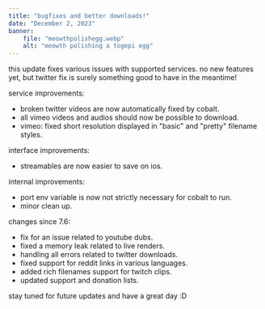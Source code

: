 ```yaml
---
title: "bugfixes and better downloads!"
date: "December 2, 2023"
banner:
    file: "meowthpolishegg.webp"
    alt: "meowth polishing a togepi egg"
---
```

this update fixes various issues with supported services. no new features yet, but twitter fix is surely something good to have in the meantime!

service improvements:
- broken twitter videos are now automatically fixed by cobalt.
- all vimeo videos and audios should now be possible to download.
- vimeo: fixed short resolution displayed in "basic" and "pretty" filename styles.

interface improvements:
- streamables are now easier to save on ios.

internal improvements:
- port env variable is now not strictly necessary for cobalt to run.
- minor clean up.

changes since 7.6:
- fix for an issue related to youtube dubs.
- fixed a memory leak related to live renders.
- handling all errors related to twitter downloads.
- fixed support for reddit links in various languages.
- added rich filenames support for twitch clips.
- updated support and donation lists.

stay tuned for future updates and have a great day :D